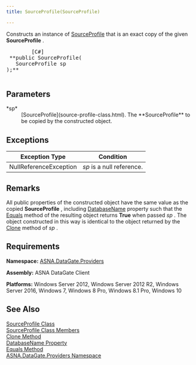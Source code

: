 ```yaml
---
title: SourceProfile(SourceProfile)

---
```


Constructs an instance of [SourceProfile](source-profile-class.html) that is an exact copy of the given **SourceProfile** .
<pre class="prettyprint">
        <span class="lang">[C#]</span>
 **public SourceProfile(<br />   SourceProfile sp<br />);** 
      </pre>


## Parameters

<dl>
        <dt>
 *sp* 
        </dt>
        <dd>
[SourceProfile](source-profile-class.html). The **SourceProfile** 
						to be copied by the constructed object.
					</dd>
</dl>

## Exceptions



| Exception Type | Condition |
| ---- | ---- |
| NullReferenceException | *sp* is a null reference. |



## Remarks

All public properties of the constructed object have the same value as the copied **SourceProfile** , including [ DatabaseName](source-profile-class-database-name-property.html) property such that the [ Equals](source-profile-class-equals-method.html) method of the resulting object returns **True** when passed *sp* . The object constructed in this way is identical to the object returned by the [Clone](source-profile-class-clone-method.html) method of *sp* .
## Requirements

**Namespace:** [ ASNA.DataGate.Providers](datagate-providers-namespace.html) 

**Assembly:** ASNA DataGate Client

**Platforms:** Windows Server 2012, Windows Server 2012 R2, Windows Server 2016, Windows 7, Windows 8 Pro, Windows 8.1 Pro, Windows 10
## See Also

[SourceProfile Class](source-profile-class.html) <br />
[SourceProfile Class Members](source-profile-members.html)<br />
[Clone Method](source-profile-class-clone-method.html)<br />
[DatabaseName Property](source-profile-class-database-name-property.html)<br />
[Equals Method](source-profile-class-equals-method.html)<br />
[ASNA.DataGate.Providers Namespace](datagate-providers-namespace.html)

